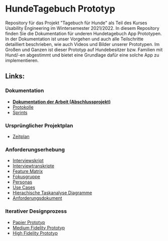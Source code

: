 # HundeTagebuch Prototyp

Repository für das Projekt "Tagebuch für Hunde" als Teil des Kurses Usability Engineering im Wintersemester 2021/2022.
In diesem Repository finden Sie die Dokumentation für underen Hundetagebuch App Prototypen. In der Dokumentation ist unser Vorgehen und auch alle Teilschritte detailliert beschrieben, wie auch Videos und Bilder unserer Prototypen. Im Großen und Ganzen ist dieser Prototyp auf Hundebesitzer bzw. Familien mit Hund/-en abgestimmt und bietet eine Grundlage dafür eine solche App zu implementieren.

## Links:
### Dokumentation
- **[Dokumentation der Arbeit (Abschlussprojekt)]()**
- [Protokolle](./Protokolle.md)
- [Sprints](https://github.com/MatthiasDobiosz/HundeTagebuch/projects)
### Ursprünglicher Projektplan
- [Zeitplan](https://github.com/MatthiasDobiosz/HundeTagebuch/blob/main/ZeitplanProjekt.xlsx)
### Anforderungserhebung
- [Interviewskript](https://github.com/MatthiasDobiosz/HundeTagebuch/blob/main/Anforderungserhebung/Interviews/Skript%20Interview.pdf)
- [Interviewtranskripte](https://github.com/MatthiasDobiosz/HundeTagebuch/blob/main/Anforderungserhebung/Interviews/Interviewtranskripte.pdf)
- [Feature Matrix](https://github.com/MatthiasDobiosz/HundeTagebuch/blob/main/Anforderungserhebung/Wettbewerbsanalyse/FeatureMatrix.xlsx)
- [Fokusgruppe](https://github.com/MatthiasDobiosz/HundeTagebuch/tree/main/Anforderungserhebung/Fokusgruppe)
- [Personas](https://github.com/MatthiasDobiosz/HundeTagebuch/blob/main/Anforderungsspezifizierung/Personas.pdf)
- [Use Cases](https://github.com/MatthiasDobiosz/HundeTagebuch/blob/main/Anforderungsspezifizierung/Use%20Cases.pdf)
- [Hierachische Taskanalyse Diagramme](https://github.com/MatthiasDobiosz/HundeTagebuch/blob/main/Anforderungsspezifizierung/Hierachische%20Taskanalyse.pdf)
- [Anforderungsdokument](https://github.com/MatthiasDobiosz/HundeTagebuch/blob/main/Anforderungsspezifizierung/Anforderungsdokument.xlsx)
### Iterativer Designprozess
- [Papier Prototyp](https://github.com/MatthiasDobiosz/HundeTagebuch/tree/main/Paper%20Prototype)
- [Medium Fidelity Prototyp](https://github.com/MatthiasDobiosz/HundeTagebuch/tree/main/Medium%20Fidelity)
- [High Fidelity Prototyp](https://github.com/MatthiasDobiosz/HundeTagebuch/tree/main/High-Fidelity)

